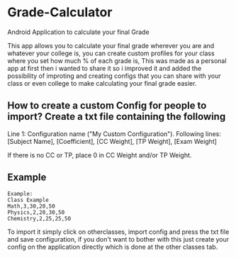 # Grade-Calculator
Android Application to calculate your final Grade

This app allows you to calculate your final grade wherever you are and whatever your college is, you can create custom profiles for your class where you set how much % of each grade is,
This was made as a personal app at first then i wanted to share it so i improved it and added the possibility of improting and creating configs that you can share with your class or even college to make calculating your final grade easier.

How to create a custom Config for people to import?
Create a txt file containing the following
------------------------------------------------------------------------
Line 1: Configuration name ("My Custom Configuration").
Following lines:
[Subject Name], [Coefficient], [CC Weight], [TP Weight], [Exam Weight]

If there is no CC or TP, place 0 in CC Weight and/or TP Weight.

Example
------------------------------------------------------------------------
```
Example:
Class Example
Math,3,30,20,50
Physics,2,20,30,50
Chemistry,2,25,25,50
```

To import it simply click on otherclasses, import config and press the txt file and save configuration, if you don't want to bother with this just create your config on the application directly which is done at the other classes tab.
